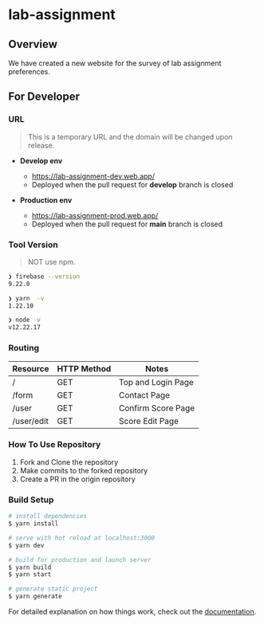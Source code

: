# lab-assignment

## Overview

We have created a new website for the survey of lab assignment preferences.

## For Developer

### URL

> This is a temporary URL and the domain will be changed upon release.

- **Develop env**
  - <https://lab-assignment-dev.web.app/>
  - Deployed when the pull request for **develop** branch is closed
  
- **Production env**
  - <https://lab-assignment-prod.web.app/>
  - Deployed when the pull request for **main** branch is closed

### Tool Version

> NOT use npm.

```zsh
❯ firebase --version
9.22.0

❯ yarn  -v
1.22.10

❯ node -v
v12.22.17
```

### Routing

|  Resource  |  HTTP Method  |  Notes  |
| ---- | ---- | ---- |
|  /  |  GET  |  Top and Login Page  |
|  /form  |  GET  |  Contact Page  |
|  /user  |  GET  |  Confirm Score Page  |
|  /user/edit  |  GET  |  Score Edit Page  |

### How To Use Repository

1. Fork and Clone the repository
2. Make commits to the forked repository
3. Create a PR in the origin repository

### Build Setup

```bash
# install dependencies
$ yarn install

# serve with hot reload at localhost:3000
$ yarn dev

# build for production and launch server
$ yarn build
$ yarn start

# generate static project
$ yarn generate
```

For detailed explanation on how things work, check out the [documentation](https://nuxtjs.org).
